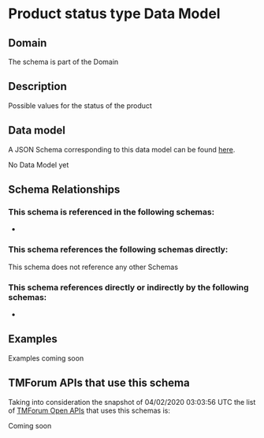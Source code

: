 # Product status type Data Model

## Domain

The  schema is part of the  Domain

## Description

Possible values for the status of the product

## Data model

A JSON Schema corresponding to this data model can be found
[here](https://github.com/tmforum-rand/schemas/blob/candidates/Product/ProductStatusType.schema.json).

No Data Model yet

## Schema Relationships

### This schema is referenced in the following schemas:

-

### This schema references the following schemas directly:

This schema does not reference any other Schemas

### This schema references directly or indirectly by the following schemas:

-



## Examples

Examples coming soon

## TMForum APIs that use this schema

Taking into consideration the snapshot of 04/02/2020 03:03:56 UTC the list of [TMForum Open APIs](https://www.tmforum.org/open-apis/) that uses this schemas is:

Coming soon